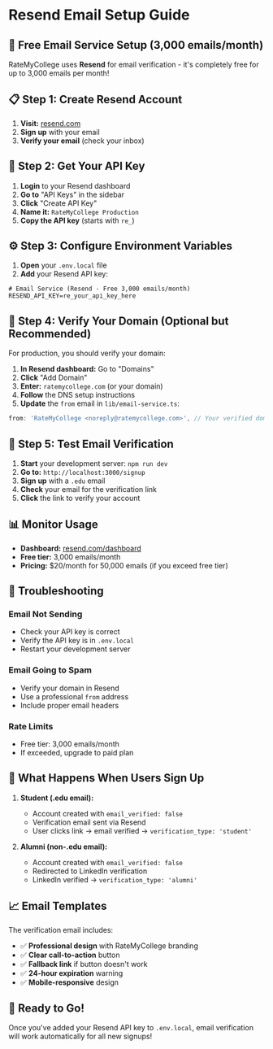 # Resend Email Setup Guide

## 🚀 **Free Email Service Setup (3,000 emails/month)**

RateMyCollege uses **Resend** for email verification - it's completely free for up to 3,000 emails per month!

## 📋 **Step 1: Create Resend Account**

1. **Visit:** [resend.com](https://resend.com)
2. **Sign up** with your email
3. **Verify your email** (check your inbox)

## 🔑 **Step 2: Get Your API Key**

1. **Login** to your Resend dashboard
2. **Go to** "API Keys" in the sidebar
3. **Click** "Create API Key"
4. **Name it:** `RateMyCollege Production`
5. **Copy the API key** (starts with `re_`)

## ⚙️ **Step 3: Configure Environment Variables**

1. **Open** your `.env.local` file
2. **Add** your Resend API key:

```env
# Email Service (Resend - Free 3,000 emails/month)
RESEND_API_KEY=re_your_api_key_here
```

## 📧 **Step 4: Verify Your Domain (Optional but Recommended)**

For production, you should verify your domain:

1. **In Resend dashboard:** Go to "Domains"
2. **Click** "Add Domain"
3. **Enter:** `ratemycollege.com` (or your domain)
4. **Follow** the DNS setup instructions
5. **Update** the `from` email in `lib/email-service.ts`:

```typescript
from: 'RateMyCollege <noreply@ratemycollege.com>', // Your verified domain
```

## 🧪 **Step 5: Test Email Verification**

1. **Start** your development server: `npm run dev`
2. **Go to:** `http://localhost:3000/signup`
3. **Sign up** with a `.edu` email
4. **Check** your email for the verification link
5. **Click** the link to verify your account

## 📊 **Monitor Usage**

- **Dashboard:** [resend.com/dashboard](https://resend.com/dashboard)
- **Free tier:** 3,000 emails/month
- **Pricing:** $20/month for 50,000 emails (if you exceed free tier)

## 🔧 **Troubleshooting**

### **Email Not Sending**
- Check your API key is correct
- Verify the API key is in `.env.local`
- Restart your development server

### **Email Going to Spam**
- Verify your domain in Resend
- Use a professional `from` address
- Include proper email headers

### **Rate Limits**
- Free tier: 3,000 emails/month
- If exceeded, upgrade to paid plan

## 🎯 **What Happens When Users Sign Up**

1. **Student (.edu email):**
   - Account created with `email_verified: false`
   - Verification email sent via Resend
   - User clicks link → email verified → `verification_type: 'student'`

2. **Alumni (non-.edu email):**
   - Account created with `email_verified: false`
   - Redirected to LinkedIn verification
   - LinkedIn verified → `verification_type: 'alumni'`

## 📈 **Email Templates**

The verification email includes:
- ✅ **Professional design** with RateMyCollege branding
- ✅ **Clear call-to-action** button
- ✅ **Fallback link** if button doesn't work
- ✅ **24-hour expiration** warning
- ✅ **Mobile-responsive** design

## 🚀 **Ready to Go!**

Once you've added your Resend API key to `.env.local`, email verification will work automatically for all new signups! 